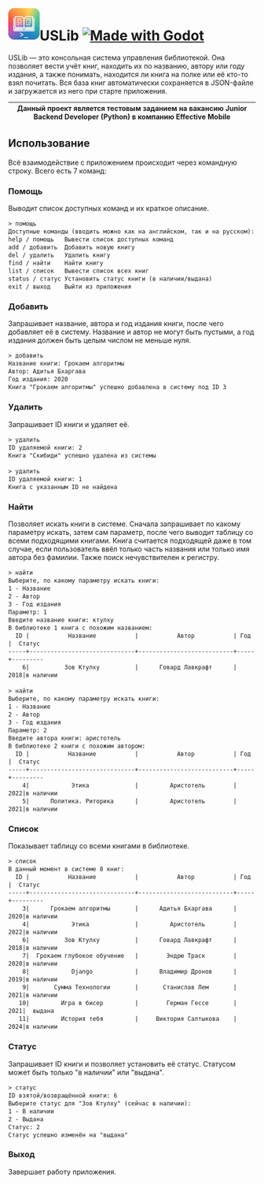 <img align="left" width="64" height="64" src="icon.png">

# USLib [![Made with Godot](https://img.shields.io/badge/Python_3-2A5370?logo=python&logoColor=white)](https://python.org)

USLib — это консольная система управления библиотекой. Она позволяет вести учёт книг, находить их по названию, автору или году
издания, а также понимать, находится ли книга на полке или её кто-то взял почитать. Вся база книг автоматически сохраняется в
JSON-файле и загружается из него при старте приложения.

| Данный проект является тестовым заданием на вакансию Junior Backend Developer (Python) в компанию Effective Mobile |
|--------------------------------------------------------------------------------------------------------------------|

## Использование
Всё взаимодействие с приложением происходит через командную строку. Всего есть 7 команд:

### Помощь
Выводит список доступных команд и их краткое описание.
```
> помощь
Доступные команды (вводить можно как на английском, так и на русском):
help / помощь   Вывести список доступных команд
add / добавить  Добавить новую книгу
del / удалить   Удалить книгу
find / найти    Найти книгу
list / список   Вывести список всех книг
status / статус Установить статус книги (в наличии/выдана)
exit / выход    Выйти из приложения
```

### Добавить
Запрашивает название, автора и год издания книги, после чего добавляет её в систему. Название и автор не могут быть пустыми,
а год издания должен быть целым числом не меньше нуля.

```
> добавить
Название книги: Грокаем алгоритмы
Автор: Адитья Бхаргава
Год издания: 2020
Книга "Грокаем алгоритмы" успешно добавлена в систему под ID 3
```

### Удалить
Запрашивает ID книги и удаляет её.

```
> удалить
ID удаляемой книги: 2
Книга "Скибиди" успешно удалена из системы

> удалить 
ID удаляемой книги: 1
Книга с указанным ID не найдена
```

### Найти
Позволяет искать книги в системе. Сначала запрашивает по какому параметру искать, затем сам параметр, после чего выводит
таблицу со всеми подходящими книгами. Книга считается подходящей даже в том случае, если пользователь ввёл только часть
названия или только имя автора без фамилии. Также поиск нечувствителен к регистру.

```
> найти
Выберите, по какому параметру искать книги:
1 - Название
2 - Автор
3 - Год издания
Параметр: 1
Введите название книги: ктулху
В библиотеке 1 книга с похожим названием:
  ID |           Название           |           Автор           | Год |  Статус
-----+------------------------------+---------------------------+-----+---------
    6|          Зов Ктулху          |      Говард Лавкрафт      | 2018|в наличии

> найти
Выберите, по какому параметру искать книги:
1 - Название
2 - Автор
3 - Год издания
Параметр: 2
Введите автора книги: аристотель
В библиотеке 2 книги с похожим автором:
  ID |           Название           |           Автор           | Год |  Статус
-----+------------------------------+---------------------------+-----+---------
    4|            Этика             |         Аристотель        | 2022|в наличии
    5|      Политика. Риторика      |         Аристотель        | 2021|в наличии
```

### Список
Показывает таблицу со всеми книгами в библиотеке.
```
> список
В данный момент в системе 8 книг:
  ID |           Название           |           Автор           | Год |  Статус
-----+------------------------------+---------------------------+-----+---------
    3|      Грокаем алгоритмы       |      Адитья Бхаргава      | 2020|в наличии
    4|            Этика             |         Аристотель        | 2022|в наличии
    6|          Зов Ктулху          |      Говард Лавкрафт      | 2018|в наличии
    7|  Грокаем глубокое обучение   |        Эндрю Траск        | 2020|в наличии
    8|            Django            |      Владимир Дронов      | 2019|в наличии
    9|       Сумма Технологии       |       Станислав Лем       | 2021|в наличии
   10|         Игра в бисер         |        Герман Гессе       | 2021|  выдана
   11|         История тебя         |     Виктория Салтыкова    | 2024|в наличии
```

### Статус
Запрашивает ID книги и позволяет установить её статус. Статусом может быть только "в наличии" или "выдана".

```
> статус
ID взятой/возвращённой книги: 6
Выберите статус для "Зов Ктулху" (сейчас в наличии):
1 - В наличии
2 - Выдана
Статус: 2
Статус успешно изменён на "выдана"
```

### Выход
Завершает работу приложения.
